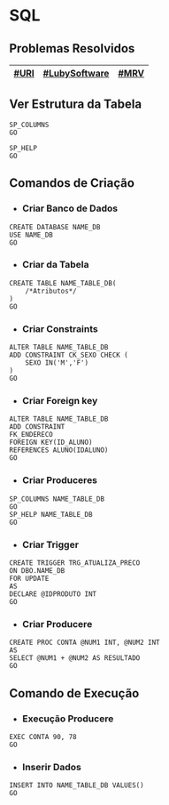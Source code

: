 # SQL

## Problemas Resolvidos

|[#URI](https://github.com/JefersonMelo/01-URI)|[#LubySoftware](https://github.com/JefersonMelo/08-LubySoftware/tree/master/02-SQL)|[#MRV](https://github.com/JefersonMelo/13-SQL/tree/main/Atividades-Propostas)|
| ----- | ----- | ----- |

## Ver Estrutura da Tabela

<!--
SP_COLUMNS e SP_HELP são comandos para ver estrutura de tabelas
-->

```"
SP_COLUMNS 
GO
```

```"
SP_HELP
GO
```

## Comandos de Criação

- ### Criar Banco de Dados

```"
CREATE DATABASE NAME_DB
USE NAME_DB
GO
```

- ### Criar da Tabela

```"
CREATE TABLE NAME_TABLE_DB(
    /*Atributos*/
)
GO
```

- ### Criar Constraints

```"
ALTER TABLE NAME_TABLE_DB
ADD CONSTRAINT CK_SEXO CHECK (
    SEXO IN('M','F')
)
GO
```

- ### Criar Foreign key

```"
ALTER TABLE NAME_TABLE_DB 
ADD CONSTRAINT 
FK_ENDERECO
FOREIGN KEY(ID_ALUNO) 
REFERENCES ALUNO(IDALUNO)
GO
```

- ### Criar Produceres

```"
SP_COLUMNS NAME_TABLE_DB 
GO
SP_HELP NAME_TABLE_DB 
GO
```

- ### Criar Trigger

```"
CREATE TRIGGER TRG_ATUALIZA_PRECO
ON DBO.NAME_DB
FOR UPDATE
AS
DECLARE @IDPRODUTO INT
GO
```

- ### Criar Producere

```"
CREATE PROC CONTA @NUM1 INT, @NUM2 INT
AS
SELECT @NUM1 + @NUM2 AS RESULTADO
GO
```

## Comando de Execução

- ### Execução Producere

```"
EXEC CONTA 90, 78
GO
```

- ### Inserir Dados

```"
INSERT INTO NAME_TABLE_DB VALUES()
GO
```
